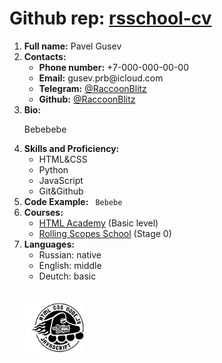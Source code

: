<h1>Github rep: <a href="https://github.com/Raccoonblitz/rsschool-cv"> rsschool-cv</a></h1>
<ol>
  <li> <b>Full name:</b> Pavel Gusev</li>
  <li> <b>Contacts:</b>
    <ul>
      <li> <b>Phone number:</b> +7-000-000-00-00</li>
      <li> <b>Email:</b> gusev.prb@icloud.com </li>
      <li> <b>Telegram:</b> <a href="https://t.me/RaccoonBlitz">@RaccoonBlitz</a></li>
      <li> <b>Github:</b> <a href="https://github.com/Raccoonblitz">@RaccoonBlitz</a></li>
    </ul></li>
  <li> <b>Bio:</b> 
    <p> Bebebebe </p>
  </li>
  <li> <b>Skills and Proficiency:</b>
    <ul>
      <li> HTML&CSS </li>
      <li> Python </li>
      <li> JavaScript </li>
      <li> Git&Github </li>
    </ul></li>
  <li> <b>Code Example:</b>
    <code> Bebebe </code></li>
  <li><b>Courses:</b> 
    <ul>
      <li> <a href="https://htmlacademy.ru/study">HTML Academy</a> (Basic level)</li>
      <li> <a href="https://rs.school/">Rolling Scopes School</a> (Stage 0)</li>
    </ul></li>
  <li><b>Languages:</b>
    <ul>
      <li> Russian: native</li>
      <li> English: middle</li>
      <li> Deutch: basic</li>
    </ul></li>
  <br>
  <br>
  <img src="https://github.com/Raccoonblitz/rsschool-cv/blob/gh-pages/logo_rs2.svg" width="20%" height="20%">
  
    
  
  
  
  
